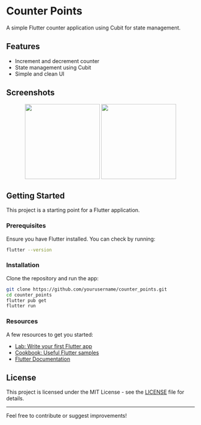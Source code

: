 # Counter Points

A simple Flutter counter application using Cubit for state management.

## Features
- Increment and decrement counter
- State management using Cubit
- Simple and clean UI

## Screenshots

<p align="center">
  <img src="D:/AppsRun/counterApp/screen1.png" width="200"> 
  <img src="D:/AppsRun/counterApp/screen2.png" width="200">
</p>

## Getting Started

This project is a starting point for a Flutter application.

### Prerequisites
Ensure you have Flutter installed. You can check by running:
```sh
flutter --version
```

### Installation
Clone the repository and run the app:
```sh
git clone https://github.com/yourusername/counter_points.git
cd counter_points
flutter pub get
flutter run
```

### Resources
A few resources to get you started:
- [Lab: Write your first Flutter app](https://docs.flutter.dev/get-started/codelab)
- [Cookbook: Useful Flutter samples](https://docs.flutter.dev/cookbook)
- [Flutter Documentation](https://docs.flutter.dev/)

## License
This project is licensed under the MIT License - see the [LICENSE](LICENSE) file for details.

---

Feel free to contribute or suggest improvements!
